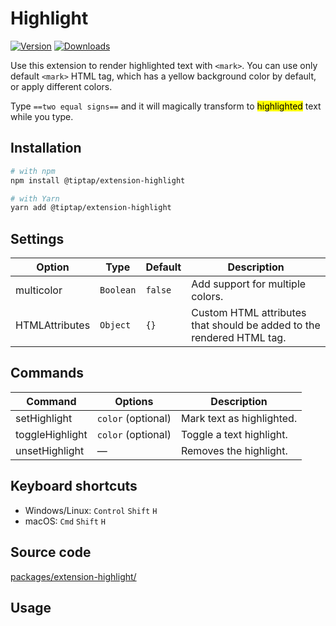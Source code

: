 # Highlight
[![Version](https://img.shields.io/npm/v/@tiptap/extension-highlight.svg?label=version)](https://www.npmjs.com/package/@tiptap/extension-highlight)
[![Downloads](https://img.shields.io/npm/dm/@tiptap/extension-highlight.svg)](https://npmcharts.com/compare/@tiptap/extension-highlight?minimal=true)

Use this extension to render highlighted text with `<mark>`. You can use only default `<mark>` HTML tag, which has a yellow background color by default, or apply different colors.

Type `==two equal signs==` and it will magically transform to <mark>highlighted</mark> text while you type.

## Installation
```bash
# with npm
npm install @tiptap/extension-highlight

# with Yarn
yarn add @tiptap/extension-highlight
```

## Settings
| Option         | Type      | Default | Description                                                           |
| -------------- | --------- | ------- | --------------------------------------------------------------------- |
| multicolor     | `Boolean` | `false` | Add support for multiple colors.                                      |
| HTMLAttributes | `Object`  | `{}`    | Custom HTML attributes that should be added to the rendered HTML tag. |

## Commands
| Command         | Options            | Description               |
| --------------- | ------------------ | ------------------------- |
| setHighlight    | `color` (optional) | Mark text as highlighted. |
| toggleHighlight | `color` (optional) | Toggle a text highlight.  |
| unsetHighlight  | —                  | Removes the highlight.    |

## Keyboard shortcuts
* Windows/Linux: `Control`&nbsp;`Shift`&nbsp;`H`
* macOS: `Cmd`&nbsp;`Shift`&nbsp;`H`

## Source code
[packages/extension-highlight/](https://github.com/ueberdosis/tiptap/blob/main/packages/extension-highlight/)

## Usage
<tiptap-demo name="Marks/Highlight"></tiptap-demo>
